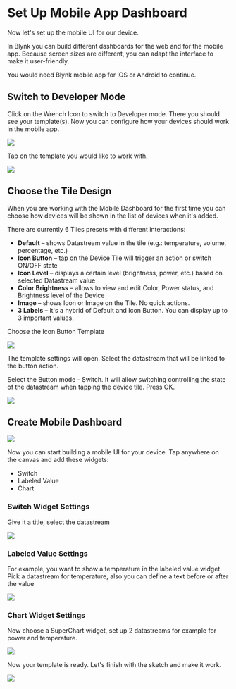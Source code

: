 # Set Up Mobile App Dashboard

Now let's set up the mobile UI for our device.

In Blynk you can build different dashboards for the web and for the mobile app. Because screen sizes are different, you can adapt the interface to make it user-friendly.  

You would need Blynk mobile app for iOS or Android to continue.

## Switch to Developer Mode

Click on the Wrench Icon to switch to Developer mode. There you should see your template\(s\). Now you can configure how your devices should work in the mobile app. 

![](../../.gitbook/assets/wrench.png)

Tap on the template you would like to work with.



![](../../.gitbook/assets/proto2.jpg)

## Choose the Tile Design

When you are working with the Mobile Dashboard for the first time you can choose how devices will be shown in the list of devices when it's added. 

There are currently 6 Tiles presets with different interactions: 

* **Default** – shows Datastream value in the tile \(e.g.: temperature, volume, percentage, etc.\)
* **Icon Button** – tap on the Device Tile will trigger an action or switch ON/OFF state
* **Icon Level** – displays a certain level \(brightness, power, etc.\) based on selected Datastream value
* **Color Brightness** – allows to view and edit Color, Power status, and Brightness level of the Device
* **Image** – shows Icon or Image on the Tile. No quick actions. 
* **3 Labels** – it's a hybrid of Default and Icon Button. You can display up to 3 important values.

Choose the Icon Button Template  


![](../../.gitbook/assets/image%20%2824%29.png)

The template settings will open. Select the datastream that will be linked to the button action. 

Select the Button mode - Switch. It will allow switching controlling the state of the datastream when tapping the device tile. Press OK.

![](../../.gitbook/assets/img_0090%20%281%29.png)

## Create Mobile Dashboard

![](../../.gitbook/assets/img_0091.png)

Now you can start building a mobile UI for your device. Tap anywhere on the canvas and add these widgets: 

* Switch
* Labeled Value
* Chart

### Switch Widget Settings

Give it a title, select the datastream

![](../../.gitbook/assets/img_0093.png)



### Labeled Value Settings

For example, you want to show a temperature in the labeled value widget.   
Pick a datastream for temperature, also you can define a text before or after the value

![](../../.gitbook/assets/file-2-.jpg)



### 

###  Chart Widget Settings

Now choose a SuperChart widget, set up 2 datastreams for example for power and temperature.   


![](../../.gitbook/assets/file-1-.jpg)

Now your template is ready. Let's finish with the sketch and make it work.  
  


![](../../.gitbook/assets/img_0097.png)

